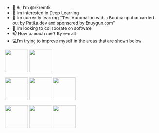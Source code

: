 - 👋 Hi, I’m @ekremtk
- 👀 I’m interested in Deep Learning
- 🌱 I’m currently learning "Test Automation with a Bootcamp that carried out by Patika.dev and sponsored by Enuygun.com"
- 💞️ I’m looking to collaborate on software
- 📫 How to reach me ? By e-mail
- :computer:I'm trying to improve myself in the areas that are shown below

<img height=75 src="https://cdn.jsdelivr.net/gh/devicons/devicon/icons/matlab/matlab-original.svg"/> <img height=75 src="https://cdn.jsdelivr.net/gh/devicons/devicon/icons/python/python-original.svg"/> 

<img height=75 src="https://cdn.jsdelivr.net/gh/devicons/devicon/icons/c/c-original.svg"/> <img height=75 src="https://cdn.worldvectorlogo.com/logos/tensorflow-2.svg"/> <img height=75 src="https://upload.wikimedia.org/wikipedia/commons/a/ae/Keras_logo.svg"/> 

<img height=75 src="https://cdn.jsdelivr.net/gh/devicons/devicon/icons/java/java-original.svg"/> <img height=75 src="https://cdn.jsdelivr.net/gh/devicons/devicon/icons/git/git-plain.svg"/> <img height=75 src="https://cdn.jsdelivr.net/gh/devicons/devicon/icons/github/github-original.svg"/>


<!---
ekremtk/ekremtk is a ✨ special ✨ repository because its `README.md` (this file) appears on your GitHub profile.
You can click the Preview link to take a look at your changes.
--->

